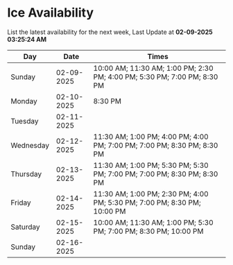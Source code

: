 # Ice Availability

List the latest availability for the next week, Last Update at **02-09-2025 03:25:24 AM**

| Day         | Date        | Times       |
| ----------- | ----------- | ----------- |
|Sunday|02-09-2025|10:00 AM; 11:30 AM; 1:00 PM; 2:30 PM; 4:00 PM; 5:30 PM; 7:00 PM; 8:30 PM|
|Monday|02-10-2025|8:30 PM|
|Tuesday|02-11-2025||
|Wednesday|02-12-2025|11:30 AM; 1:00 PM; 4:00 PM; 4:00 PM; 7:00 PM; 7:00 PM; 8:30 PM; 8:30 PM|
|Thursday|02-13-2025|11:30 AM; 1:00 PM; 5:30 PM; 5:30 PM; 7:00 PM; 7:00 PM; 8:30 PM; 8:30 PM|
|Friday|02-14-2025|11:30 AM; 1:00 PM; 2:30 PM; 4:00 PM; 5:30 PM; 7:00 PM; 8:30 PM; 10:00 PM|
|Saturday|02-15-2025|10:00 AM; 11:30 AM; 1:00 PM; 5:30 PM; 7:00 PM; 8:30 PM; 10:00 PM|
|Sunday|02-16-2025||

